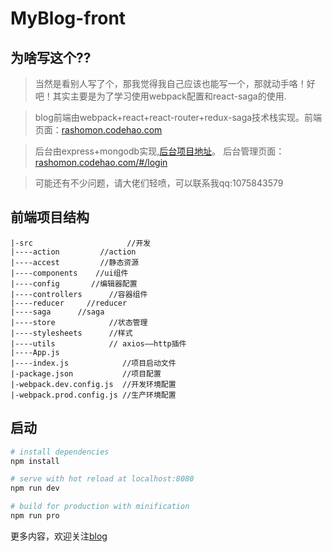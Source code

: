 # MyBlog-front

## 为啥写这个??
> 当然是看别人写了个，那我觉得我自己应该也能写一个，那就动手咯！好吧！其实主要是为了学习使用webpack配置和react-saga的使用.

>blog前端由webpack+react+react-router+redux-saga技术栈实现。前端页面：[rashomon.codehao.com](http://rashomon.codehao.com/)

>后台由express+mongodb实现,[后台项目地址](https://github.com/LuoShengMen/MyBlog-end)。 后台管理页面：[rashomon.codehao.com/#/login](http://rashomon.codehao.com/#/login)

>可能还有不少问题，请大佬们轻喷，可以联系我qq:1075843579




## 前端项目结构

```
|-src  					  //开发
|----action  	    //action
|----accest  	    //静态资源
|----components    //ui组件
|----config       //编辑器配置
|----controllers      //容器组件
|----reducer     //reducer
|----saga  	   //saga
|----store            //状态管理
|----stylesheets      //样式
|----utils            // axios——http插件
|----App.js              
|----index.js            //项目启动文件
|-package.json           //项目配置
|-webpack.dev.config.js  //开发环境配置
|-webpack.prod.config.js //生产环境配置
```


## 启动

``` bash
# install dependencies
npm install

# serve with hot reload at localhost:8080
npm run dev

# build for production with minification
npm run pro
```
更多内容，欢迎关注[blog](http://hexo.codehao.com/)
